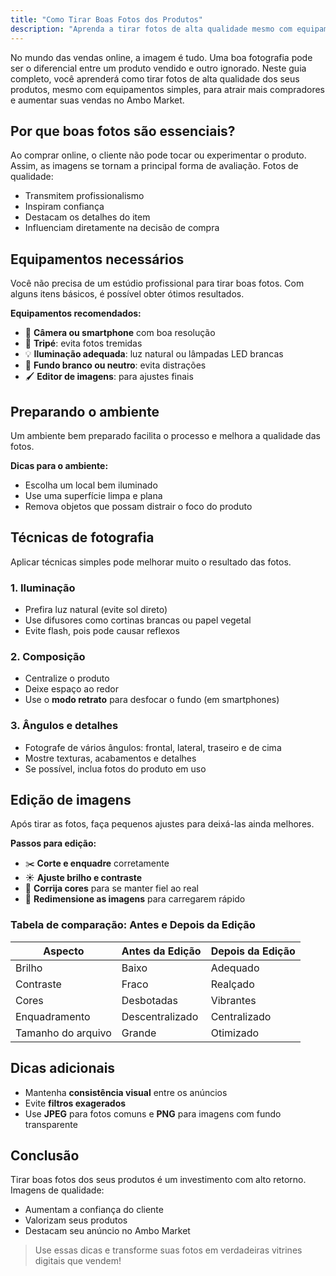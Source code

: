 ```yaml
---
title: "Como Tirar Boas Fotos dos Produtos"
description: "Aprenda a tirar fotos de alta qualidade mesmo com equipamentos simples para vender mais no Ambo Market."
---
```


No mundo das vendas online, a imagem é tudo. Uma boa fotografia pode ser o diferencial entre um produto vendido e outro ignorado. Neste guia completo, você aprenderá como tirar fotos de alta qualidade dos seus produtos, mesmo com equipamentos simples, para atrair mais compradores e aumentar suas vendas no Ambo Market.

## Por que boas fotos são essenciais?

Ao comprar online, o cliente não pode tocar ou experimentar o produto. Assim, as imagens se tornam a principal forma de avaliação. Fotos de qualidade:

- Transmitem profissionalismo
- Inspiram confiança
- Destacam os detalhes do item
- Influenciam diretamente na decisão de compra

## Equipamentos necessários

Você não precisa de um estúdio profissional para tirar boas fotos. Com alguns itens básicos, é possível obter ótimos resultados.

**Equipamentos recomendados:**

- 📱 **Câmera ou smartphone** com boa resolução
- 📸 **Tripé**: evita fotos tremidas
- 💡 **Iluminação adequada**: luz natural ou lâmpadas LED brancas
- 🎨 **Fundo branco ou neutro**: evita distrações
- 🖌️ **Editor de imagens**: para ajustes finais

## Preparando o ambiente

Um ambiente bem preparado facilita o processo e melhora a qualidade das fotos.

**Dicas para o ambiente:**

- Escolha um local bem iluminado
- Use uma superfície limpa e plana
- Remova objetos que possam distrair o foco do produto

## Técnicas de fotografia

Aplicar técnicas simples pode melhorar muito o resultado das fotos.

### 1. Iluminação

- Prefira luz natural (evite sol direto)
- Use difusores como cortinas brancas ou papel vegetal
- Evite flash, pois pode causar reflexos

### 2. Composição

- Centralize o produto
- Deixe espaço ao redor
- Use o **modo retrato** para desfocar o fundo (em smartphones)

### 3. Ângulos e detalhes

- Fotografe de vários ângulos: frontal, lateral, traseiro e de cima
- Mostre texturas, acabamentos e detalhes
- Se possível, inclua fotos do produto em uso

## Edição de imagens

Após tirar as fotos, faça pequenos ajustes para deixá-las ainda melhores.

**Passos para edição:**

- ✂️ **Corte e enquadre** corretamente
- ☀️ **Ajuste brilho e contraste**
- 🎨 **Corrija cores** para se manter fiel ao real
- 📏 **Redimensione as imagens** para carregarem rápido

### Tabela de comparação: Antes e Depois da Edição

| Aspecto            | Antes da Edição | Depois da Edição |
|--------------------|-----------------|------------------|
| Brilho             | Baixo           | Adequado         |
| Contraste          | Fraco           | Realçado         |
| Cores              | Desbotadas      | Vibrantes        |
| Enquadramento      | Descentralizado | Centralizado     |
| Tamanho do arquivo | Grande          | Otimizado        |

## Dicas adicionais

- Mantenha **consistência visual** entre os anúncios
- Evite **filtros exagerados**
- Use **JPEG** para fotos comuns e **PNG** para imagens com fundo transparente

## Conclusão

Tirar boas fotos dos seus produtos é um investimento com alto retorno. Imagens de qualidade:

- Aumentam a confiança do cliente
- Valorizam seus produtos
- Destacam seu anúncio no Ambo Market

> Use essas dicas e transforme suas fotos em verdadeiras vitrines digitais que vendem!

